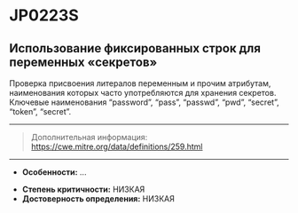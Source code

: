 # JP0223S
## Использование фиксированных строк для переменных «секретов»

Проверка присвоения литералов переменным и прочим атрибутам, наименования которых часто употребляются для хранения секретов. Ключевые наименования “password”, “pass”, “passwd”, “pwd”, “secret”, “token”, “secret”.

---
> Дополнительная информация:
> <https://cwe.mitre.org/data/definitions/259.html>
---
* __Особенности:__ ...
<!---
NOTE!! CHANGE TO HIGH or MEDIUM FOR BOTH
НУЖНО ДОРАБОТАТЬ И ДОБАВИТЬ ПРОВЕРКУ ФП, И ДОПоЛНИТЬ ДОКУМЕНТАЦИЮ
-->
* __Степень критичности:__ НИЗКАЯ
* __Достоверность определения:__ НИЗКАЯ
